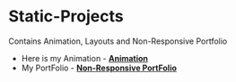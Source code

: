 # Static-Projects
Contains Animation, Layouts and Non-Responsive Portfolio

- Here is my Animation
	  - **[Animation](http://miller-alice-38748.bitballoon.com/)**  
- My PortFolio
	  - **[Non-Responsive PortFolio](http://optimistic-heisenberg-446408.bitballoon.com/)**
	 

